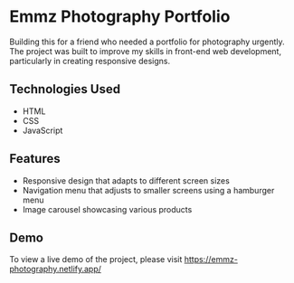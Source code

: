 # Emmz Photography Portfolio 

Building this for a friend who needed a portfolio for photography urgently. The project was built to improve my skills in front-end web development, particularly in creating responsive designs.

## Technologies Used

- HTML
- CSS
- JavaScript 

## Features
- Responsive design that adapts to different screen sizes
- Navigation menu that adjusts to smaller screens using a hamburger menu
- Image carousel showcasing various products

## Demo
To view a live demo of the project, please visit https://emmz-photography.netlify.app/
